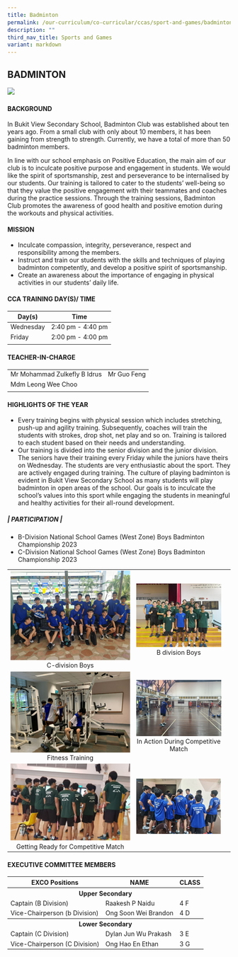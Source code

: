 ```yaml
---
title: Badminton
permalink: /our-curriculum/co-curricular/ccas/sport-and-games/badminton/
description: ""
third_nav_title: Sports and Games
variant: markdown
---
```

## **BADMINTON**

![](/images/CCA%20Page/Group%20Photo/badminton%20_formal.jpg)

#### BACKGROUND

In Bukit View Secondary School, Badminton Club was established about ten years ago. From a small club with only about 10 members, it has been gaining from strength to strength. Currently, we have a total of more than 50 badminton members.

In line with our school emphasis on Positive Education, the main aim of our club is to inculcate positive purpose and engagement in students. We would like the spirit of sportsmanship, zest and perseverance to be internalised by our students. Our training is tailored to cater to the students’ well-being so that they value the positive engagement with their teammates and coaches during the practice sessions. Through the training sessions, Badminton Club promotes the awareness of good health and positive emotion during the workouts and physical activities.

#### MISSION

*   Inculcate compassion, integrity, perseverance, respect and responsibility among the members.
*  Instruct and train our students with the skills and techniques of playing badminton competently, and develop a positive spirit of sportsmanship.
*   Create an awareness about the importance of engaging in physical activities in our students’ daily life.

#### CCA TRAINING DAY(S)/ TIME

| Day(s) | Time |
| --- | --- | 
| Wednesday | 2:40 pm - 4:40 pm |
| Friday | 2:00 pm - 4:00 pm |
| | |

#### TEACHER-IN-CHARGE

| | |
| --- | --- |
| Mr Mohammad Zulkefly B Idrus | Mr Guo Feng |
| Mdm Leong Wee Choo |
| | |

#### HIGHLIGHTS OF THE YEAR

*   Every training begins with physical session which includes stretching, push-up and agility training. Subsequently, coaches will train the students with strokes, drop shot, net play and so on. Training is tailored to each student based on their needs and understanding.
*   Our training is divided into the senior division and the junior division. The seniors have their training every Friday while the juniors have theirs on Wednesday. The students are very enthusiastic about the sport. They are actively engaged during training. The culture of playing badminton is evident in Bukit View Secondary School as many students will play badminton in open areas of the school. Our goals is to inculcate the school’s values into this sport while engaging the students in meaningful and healthy activities for their all-round development.

##### | **PARTICIPATION** |

*  B-Division National School Games (West Zone) Boys Badminton Championship 2023
*   C-Division National School Games (West Zone) Boys Badminton Championship 2023

<table>
	<tbody><tr>
		<td>
			<img src="/images/CCA%20Page/Sports%20&amp;%20Games/Badminton/c%20div%20badminton%20boys.jfif"> <br> <center> C-division Boys </center>
		</td>
		<td> 
			<img src="/images/CCA%20Page/Sports%20&amp;%20Games/Badminton/picture7.png"> <br> <center> B division Boys</center>
		</td>
	</tr>
	<tr>
		<td>
			<img src="/images/CCA%20Page/Sports%20&amp;%20Games/Badminton/picture2.png"> <br> <center> Fitness Training    </center>
		</td>
		<td> 
			<img src="/images/CCA%20Page/Sports%20&amp;%20Games/Badminton/picture3.png"> <center> In Action During Competitive Match  </center>
		</td>
	</tr>
	<tr>
		<td> 
			<img src="/images/CCA%20Page/Sports%20&amp;%20Games/Badminton/picture4.png"> <center> Getting Ready for Competitive Match </center>
		</td><td>
			<img src="/images/CCA%20Page/Sports%20&amp;%20Games/Badminton/picture5.png"> <br> <center>  </center>
		</td>
		<td></td>
	</tr>
</tbody></table>

#### EXECUTIVE COMMITTEE MEMBERS 

<table>
	<tbody><tr>
		<th> EXCO Positions </th>
		<th> NAME </th>
		<th> CLASS </th>
	</tr>
	<tr>
		<th colspan="3">Upper Secondary</th>
	</tr>
	<tr>
		<td> Captain (B Division) </td>
		<td> Raakesh P Naidu</td>
		<td> 4 F </td>
	</tr>
	<tr>
		<td> Vice-Chairperson (b Division) </td>
		<td> Ong Soon Wei Brandon </td> 
		<td> 4 D </td>
	</tr>
	<tr>
		<th colspan="3"> Lower Secondary </th>
	</tr>
	<tr> 
		<td> Captain (C Division) </td>
		<td> Dylan Jun Wu Prakash </td>
		<td> 3 E </td>
	</tr>
	<tr>
		<td> Vice-Chairperson (C Division) </td>
		<td> Ong Hao En Ethan</td>
		<td> 3 G </td>
	</tr>
	<tr></tr>
</tbody></table>